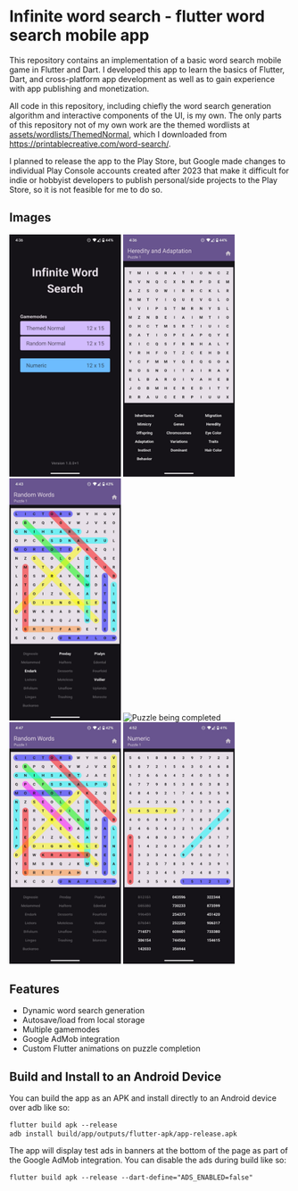 # Infinite word search - flutter word search mobile app

This repository contains an implementation of a basic word search mobile game in Flutter and Dart. I developed this app to learn the basics of Flutter, Dart, and cross-platform app development as well as to gain experience with app publishing and monetization.

All code in this repository, including chiefly the word search generation algorithm and interactive components of the UI, is my own. The only parts of this repository not of my own work are the themed wordlists at [assets/wordlists/ThemedNormal](/assets/wordlists/ThemedNormal), which I downloaded from https://printablecreative.com/word-search/.

I planned to release the app to the Play Store, but Google made changes to individual Play Console accounts created after 2023 that make it difficult for indie or hobbyist developers to publish personal/side projects to the Play Store, so it is not feasible for me to do so.

## Images

<p float="left">
  <img width="200" title="Homepage" src="/docs/images/homepage.jpg">
  <img width="200" title="Themed gamemode puzzle" src="/docs/images/themed-puzzle.jpg">
  <img width="200" title="Random words gamemode puzzle" src="/docs/images/random-puzzle.jpg">
  <img width="200" title="Puzzle being completed" src="/docs/images/puzzle-solve.gif">
  <img width="200" title="Completed random words gamemode puzzle" src="/docs/images/puzzle-complete.jpg">
  <img width="200" title="Numeric gamemode puzzle" src="/docs/images/numeric-puzzle.jpg">
</p>

## Features

- Dynamic word search generation
- Autosave/load from local storage
- Multiple gamemodes
- Google AdMob integration
- Custom Flutter animations on puzzle completion

## Build and Install to an Android Device

You can build the app as an APK and install directly to an Android device over adb like so:

```
flutter build apk --release
adb install build/app/outputs/flutter-apk/app-release.apk
```

The app will display test ads in banners at the bottom of the page as part of the Google AdMob integration.
You can disable the ads during build like so:

```
flutter build apk --release --dart-define="ADS_ENABLED=false"
```
